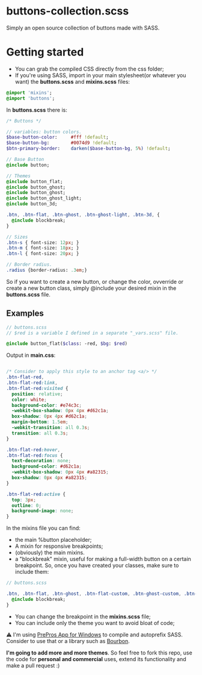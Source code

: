 buttons-collection.scss
=======================

Simply an open source collection of buttons made with SASS.

Getting started
===
* You can grab the compiled CSS directly from the css folder;
* If you're using SASS, import in your main stylesheet(or whatever you want) the **buttons.scss** and **mixins.scss** files:

```sass
@import 'mixins';
@import 'buttons';
```

In **buttons.scss** there is:

```sass
/* Buttons */

// variables: button colors.
$base-button-color:     #fff !default;
$base-button-bg:        #0074d9 !default;
$btn-primary-border:    darken($base-button-bg, 5%) !default;

// Base Button
@include button;

// Themes
@include button_flat;
@include button_ghost;
@include button_ghost;
@include button_ghost_light;
@include button_3d;

.btn, .btn-flat, .btn-ghost, .btn-ghost-light, .btn-3d, {
  @include blockbreak;
}

// Sizes
.btn-s { font-size: 12px; }
.btn-m { font-size: 18px; }
.btn-l { font-size: 20px; }

// Border radius.
.radius {border-radius: .3em;}
```

So if you want to create a new button, or change the color, ovverride or create a new button class, simply @include your desired mixin in the **buttons.scss** file.

Examples
--------

```sass
// buttons.scss
// $red is a variable I defined in a separate "_vars.scss" file.

@include button_flat($class: -red, $bg: $red)

```

Output in **main.css**: 


```css

/* Consider to apply this style to an anchor tag <a/> */ 
.btn-flat-red,
.btn-flat-red:link,
.btn-flat-red:visited {
  position: relative;
  color: white;
  background-color: #e74c3c;
  -webkit-box-shadow: 0px 4px #d62c1a;
  box-shadow: 0px 4px #d62c1a;
  margin-bottom: 1.5em;
  -webkit-transition: all 0.3s;
  transition: all 0.3s;
}

.btn-flat-red:hover,
.btn-flat-red:focus {
  text-decoration: none;
  background-color: #d62c1a;
  -webkit-box-shadow: 0px 4px #a82315;
  box-shadow: 0px 4px #a82315;
}

.btn-flat-red:active {
  top: 3px;
  outline: 0;
  background-image: none;
}
```

In the mixins file you can find:
* the main %button placeholder;
* A mixin for responsive breakpoints;
* (obviously) the main mixins. 
* a "blockbreak" mixin, useful for making a full-width button on a certain breakpoint. So, once you have created your classes, make sure to include them:

```sass
// buttons.scss

.btn, .btn-flat, .btn-ghost, .btn-flat-custom, .btn-ghost-custom, .btn-3d, {
  @include blockbreak;
}
```

* You can change the breakpoint in the **mixins.scss** file;
* You can include only the theme you want to avoid bloat of code;

:warning: I'm using [PrePros App for Windows](http://alphapixels.com/prepros/) to compile and autoprefix SASS. Consider to use that or a library such as [Bourbon](http://bourbon.io).

**I'm going to add more and more themes**. So feel free to fork this repo, use the code for **personal and commercial** uses, extend its functionality and make a pull request :)


